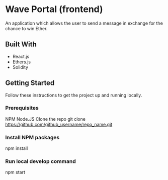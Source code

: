 # Wave Portal (frontend)
An application which allows the user to send a message in exchange for the chance to win Ether.

## Built With
* React.js
* Ethers.js
* Solidity

## Getting Started
Follow these instructions to get the project up and running locally.

### Prerequisites
NPM
Node.JS
Clone the repo
git clone https://github.com/github_username/repo_name.git

### Install NPM packages
npm install

### Run local develop command
npm start
